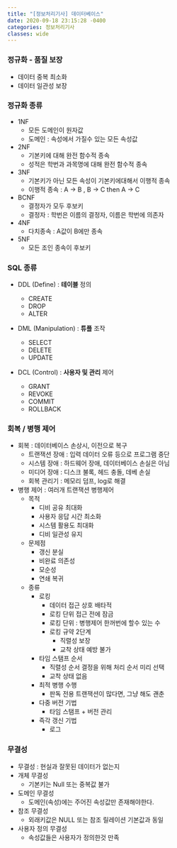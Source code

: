 ```yaml
---
title: "[정보처리기사] 데이터베이스"
date: 2020-09-18 23:15:28 -0400
categories: 정보처리기사
classes: wide
---
```

### 정규화 - 품질 보장

- 데이터 중복 최소화
- 데이터 일관성 보장

### 정규화 종류

- 1NF
    - 모든 도메인이 원자값
    - 도메인 : 속성에서 가질수 있는 모든 속성값
- 2NF
    - 기본키에 대해 완전 함수적 종속
    - 성적은 학번과 과목명에 대해 완전 함수적 종속
- 3NF
    - 기본키가 아닌 모든 속성이 기본키에대해서 이행적 종속
    - 이행적 종속 : A -> B , B -> C then A -> C
- BCNF
    - 결정자가 모두 후보키
    - 결정자 : 학번은 이름의 결정자, 이름은 학번에 의존자
- 4NF
    - 다치종속 : A값이 B에만 종속
- 5NF
    - 모든 조인 종속이 후보키

### SQL 종류

- DDL (Define) : **테이블** 정의
    - CREATE
    - DROP
    - ALTER
- DML (Manipulation) : **튜플** 조작
    - SELECT
    - DELETE
    - UPDATE

- DCL (Control) : **사용자 및 관리** 제어
    - GRANT
    - REVOKE
    - COMMIT
    - ROLLBACK

### 회복 / 병행 제어
- 회복 : 데이터베이스 손상시, 이전으로 복구
    - 트랜잭션 장애 : 입력 데이터 오류 등으로 프로그램 중단
    - 시스템 장애 : 하드웨어 장애, 데이터베이스 손실은 아님
    - 미디어 장애 : 디스크 불록, 헤드 충돌, 데베 손실
    - 회복 관리기 : 메모리 덤프, log로 해결
- 병행 제어 : 여러개 트랜잭션 병행제어
    - 목적
        - 디비 공유 최대화
        - 사용자 응답 시간 최소화
        - 시스템 활용도 최대화
        - 디비 일관성 유지
    - 문제점
        - 갱신 분실
        - 비완료 의존성
        - 모순성
        - 연쇄 복귀
    - 종류
        - 로킹
            - 데이터 접근 상호 배타적
            - 로킹 단위 접근 전에 잠금
            - 로킹 단위 : 병행제어 한꺼번에 할수 있는 수
            - 로킹 규약 2단계
                - 직렬성 보장
                - 교착 상태 예방 불가
        - 타임 스탬프 순서
            - 직렬성 순서 결정을 위해 처리 순서 미리 선택
            - 교착 상태 없음
        - 최적 병행 수행
            - 판독 전용 트랜잭션이 많다면, 그냥 해도 괜춘
        - 다중 버전 기법
            - 타임 스탬프 + 버전 관리
        - 즉각 갱신 기법
            - 로그

### 무결성
- 무결성 : 현실과 잘못된 데이터가 없는지
- 개체 무결성
    - 기본키는 Null 또는 중복값 불가
- 도메인 무결성
    - 도메인(속성)에는 주어진 속성값만 존재해야한다.
- 참조 무결성
    - 외래키값은 NULL 또는 참조 릴레이션 기본값과 동일
- 사용자 정의 무결성
    - 속성값들은 사용자가 정의한것 만족
